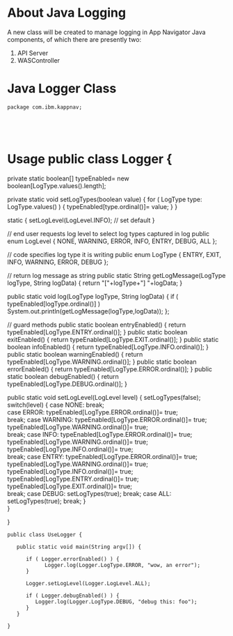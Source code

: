 # About Java Logging

A new class will be created to manage logging in App Navigator Java components, of which there are presently two: 

1. API Server
1. WASController 

# Java Logger Class 

```
package com.ibm.kappnav; 





```

# Usage public class Logger { 

   private static boolean[] typeEnabled= new boolean[LogType.values().length];

   private static void setLogTypes(boolean value) { 
      for ( LogType type: LogType.values() ) { 
          typeEnabled[type.ordinal()]= value; 
      } 
   } 

   static { 
      setLogLevel(LogLevel.INFO); // set default 
   } 

   // end user requests log level to select log types captured in log 
   public enum LogLevel { NONE, WARNING, ERROR, INFO, ENTRY, DEBUG, ALL }; 
   
   // code specifies log type it is writing 
   public enum LogType { ENTRY, EXIT, INFO, WARNING, ERROR, DEBUG }; 

   // return log message as string 
   public static String getLogMessage(LogType logType, String logData) {
       return "["+logType+"] "+logData; 
   } 

   public static void log(LogType logType, String logData) {
      if ( typeEnabled[logType.ordinal()] ) System.out.println(getLogMessage(logType,logData)); 
   };

   // guard methods 
   public static boolean entryEnabled() { 
      return typeEnabled[LogType.ENTRY.ordinal()]; 
   }
   public static boolean exitEnabled() { 
      return typeEnabled[LogType.EXIT.ordinal()]; 
   }
   public static boolean infoEnabled() { 
      return typeEnabled[LogType.INFO.ordinal()]; 
   }
   public static boolean warningEnabled() { 
      return typeEnabled[LogType.WARNING.ordinal()]; 
   }
   public static boolean errorEnabled() { 
      return typeEnabled[LogType.ERROR.ordinal()]; 
   }
   public static boolean debugEnabled() { 
      return typeEnabled[LogType.DEBUG.ordinal()]; 
   }

   public static void setLogLevel(LogLevel level) {
      setLogTypes(false); 
      switch(level) { 
         case NONE:
            break;               
         case ERROR:
            typeEnabled[LogType.ERROR.ordinal()]= true;  
            break;
         case WARNING: 
            typeEnabled[LogType.ERROR.ordinal()]= true;  
            typeEnabled[LogType.WARNING.ordinal()]= true;  
            break;
         case INFO: 
            typeEnabled[LogType.ERROR.ordinal()]= true;  
            typeEnabled[LogType.WARNING.ordinal()]= true;  
            typeEnabled[LogType.INFO.ordinal()]= true;  
            break;
         case ENTRY: 
            typeEnabled[LogType.ERROR.ordinal()]= true;  
            typeEnabled[LogType.WARNING.ordinal()]= true;  
            typeEnabled[LogType.INFO.ordinal()]= true;  
            typeEnabled[LogType.ENTRY.ordinal()]= true;  
            typeEnabled[LogType.EXIT.ordinal()]= true;  
            break;
         case DEBUG: 
            setLogTypes(true); 
            break;
         case ALL:  
            setLogTypes(true); 
            break;
      }       
   }
   
}

```
public class UseLogger {

   public static void main(String argv[]) { 
      
      if ( Logger.errorEnabled() ) {  
            Logger.log(Logger.LogType.ERROR, "wow, an error"); 
      }

      Logger.setLogLevel(Logger.LogLevel.ALL); 

      if ( Logger.debugEnabled() ) {  
         Logger.log(Logger.LogType.DEBUG, "debug this: foo"); 
      } 
   }

} 


``` 

